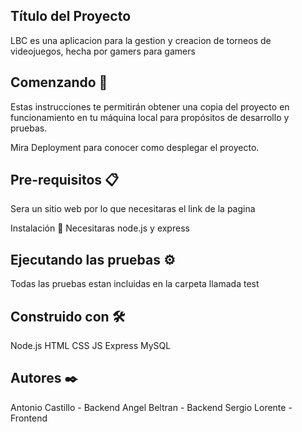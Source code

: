 ## Título del Proyecto
LBC es una aplicacion para la gestion y creacion de torneos de videojuegos, hecha por gamers para gamers

## Comenzando 🚀
Estas instrucciones te permitirán obtener una copia del proyecto en funcionamiento en tu máquina local para propósitos de desarrollo y pruebas.

Mira Deployment para conocer como desplegar el proyecto.

## Pre-requisitos 📋
Sera un sitio web por lo que necesitaras el link de la pagina

Instalación 🔧
Necesitaras node.js y express

## Ejecutando las pruebas ⚙️
Todas las pruebas estan incluidas en la carpeta llamada test


## Construido con 🛠️

Node.js
HTML
CSS
JS
Express
MySQL

## Autores ✒️

Antonio Castillo - Backend
Angel Beltran - Backend
Sergio Lorente - Frontend
